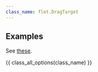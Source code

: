 ```yaml
---
class_name: flet.DragTarget
---
```


## Examples

See [these](draggable.md#examples).

{{ class_all_options(class_name) }}
